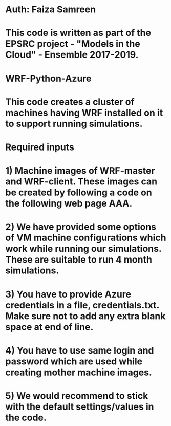 # Auth: Faiza Samreen
# This code is written as part of the EPSRC project - "Models in the Cloud" - Ensemble 2017-2019.

# WRF-Python-Azure
# This code creates a cluster of machines having WRF installed on it to support running simulations.

# Required inputs
# 1) Machine images of WRF-master and WRF-client. These images can be created by following a code on the following web page AAA.
# 2) We have provided some options of VM machine configurations which work while running our simulations. These are suitable to run 4 month simulations.
# 3) You have to provide Azure credentials in a file, credentials.txt. Make sure not to add any extra blank space at end of line.
# 4) You have to use same login and password which are used while creating mother machine images.
# 5) We would recommend to stick with the default settings/values in the code.
